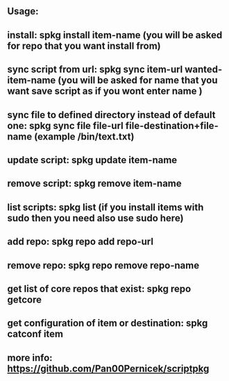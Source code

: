 
Usage:
-------------------------------------------------------------
install: spkg install item-name (you will be asked for repo that you want install from)
-------------------------------------------------------------
sync script from url: spkg sync item-url wanted-item-name (you will be asked for name that you want save script as if you wont enter name )
-------------------------------------------------------------
sync file to defined directory instead of default one: spkg sync file file-url file-destination+file-name (example /bin/text.txt)
-------------------------------------------------------------
update script: spkg update item-name
-------------------------------------------------------------
remove script: spkg remove item-name
-------------------------------------------------------------
list scripts: spkg list (if you install items with sudo then you need also use sudo here)
-------------------------------------------------------------
add repo: spkg repo add repo-url
-------------------------------------------------------------
remove repo: spkg repo remove repo-name
-------------------------------------------------------------
get list of core repos that exist: spkg repo getcore
-------------------------------------------------------------
get configuration of item or destination: spkg catconf item
-------------------------------------------------------------
more info: https://github.com/Pan00Pernicek/scriptpkg
-------------------------------------------------------------
